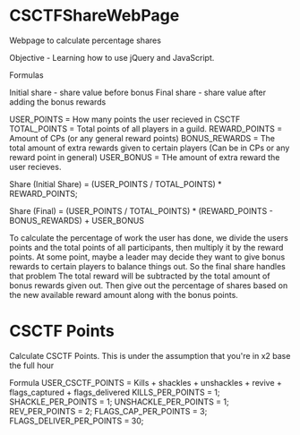 # CSCTFShareWebPage
Webpage to calculate percentage shares

Objective - Learning how to use jQuery and JavaScript.

Formulas

Initial share - share value before bonus
Final share - share value after adding the bonus rewards

USER_POINTS = How many points the user recieved in CSCTF
TOTAL_POINTS = Total points of all players in a guild.
REWARD_POINTS = Amount of CPs (or any general reward points)
BONUS_REWARDS = The total amount of extra rewards given to certain players (Can be in CPs or any reward point in general)
USER_BONUS = THe amount of extra reward the user recieves. 

Share (Initial Share) = (USER_POINTS / TOTAL_POINTS) * REWARD_POINTS;

Share (Final) = (USER_POINTS / TOTAL_POINTS) * (REWARD_POINTS - BONUS_REWARDS) + USER_BONUS

To calculate the percentage of work the user has done, we divide the users points and the total points of all participants, then multiply it by the reward points.
At some point, maybe a leader may decide they want to give bonus rewards to certain players to balance things out. So the final share handles that problem
The total reward will be subtracted by the total amount of bonus rewards given out. Then give out the percentage of shares based on the new available reward amount along with the bonus points.

# CSCTF Points
Calculate CSCTF Points. This is under the assumption that you're in x2 base the full hour

Formula
USER_CSCTF_POINTS = Kills + shackles + unshackles + revive + flags_captured + flags_delivered
KILLS_PER_POINTS = 1;
SHACKLE_PER_POINTS = 1;
UNSHACKLE_PER_POINTS = 1;
REV_PER_POINTS = 2;
FLAGS_CAP_PER_POINTS = 3;
FLAGS_DELIVER_PER_POINTS = 30;
